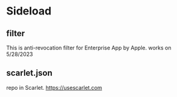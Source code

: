 # Sideload
## filter
This is anti-revocation filter for Enterprise App by Apple.  works on 5/28/2023

## scarlet.json
repo in Scarlet. https://usescarlet.com
